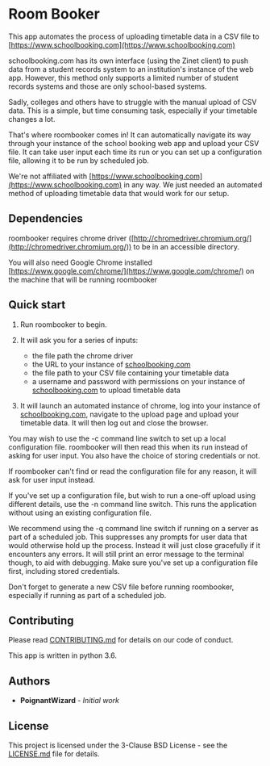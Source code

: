 # Room Booker

This app automates the process of uploading timetable data in a CSV
file to [https://www.schoolbooking.com](https://www.schoolbooking.com)

schoolbooking.com has its own interface (using the Zinet client) to 
push data from a student records system to an institution's instance 
of the web app. However, this method only supports a limited number 
of student records systems and those are only school-based systems. 

Sadly, colleges and others have to struggle with the manual upload 
of CSV data. This is a simple, but time consuming task, especially 
if your timetable changes a lot. 

That's where roombooker comes in! It can automatically navigate its 
way through your instance of the school booking web app and upload 
your CSV file. It can take user input each time its run or you can 
set up a configuration file, allowing it to be run by scheduled job. 

We're not affiliated with [https://www.schoolbooking.com](https://www.schoolbooking.com) in any way. 
We just needed an automated method of uploading timetable data that 
would work for our setup. 

## Dependencies 

roombooker requires chrome driver ([http://chromedriver.chromium.org/](http://chromedriver.chromium.org/)) 
to be in an accessible directory. 

You will also need Google Chrome installed [https://www.google.com/chrome/](https://www.google.com/chrome/) 
on the machine that will be running roombooker


## Quick start

1. Run roombooker to begin. 

2. It will ask you for a series of inputs: 
    * the file path the chrome driver
    * the URL to your instance of [schoolbooking.com](https://www.schoolbooking.com) 
    * the file path to your CSV file containing your timetable data
    * a username and password with permissions on your instance 
      of [schoolbooking.com](https://www.schoolbooking.com) to upload timetable data 

3. It will launch an automated instance of chrome, log into your 
   instance of [schoolbooking.com](https://www.schoolbooking.com), navigate to the upload page 
   and upload your timetable data. It will then log out and close 
   the browser. 

You may wish to use the -c command line switch to set up a local 
configuration file. roombooker will then read this when its run 
instead of asking for user input. You also have the choice of 
storing credentials or not. 

If roombooker can't find or read the configuration file for any 
reason, it will ask for user input instead. 

If you've set up a configuration file, but wish to run a one-off 
upload using different details, use the -n command line switch. 
This runs the application without using an existing configuration 
file. 

We recommend using the -q command line switch if running on a 
server as part of a scheduled job. This suppresses any prompts 
for user data that would otherwise hold up the process. Instead 
it will just close gracefully if it encounters any errors. It 
will still print an error message to the terminal though, to aid 
with debugging. Make sure you've set up a configuration file first, 
including stored credentials. 

Don't forget to generate a new CSV file before running roombooker, 
especially if running as part of a scheduled job. 

## Contributing

Please read [CONTRIBUTING.md](CONTRIBUTING.md) for details on our 
code of conduct. 

This app is written in python 3.6. 

## Authors

* **PoignantWizard** - *Initial work* 

## License

This project is licensed under the 3-Clause BSD License - see 
the [LICENSE.md](LICENSE.md) file for details. 